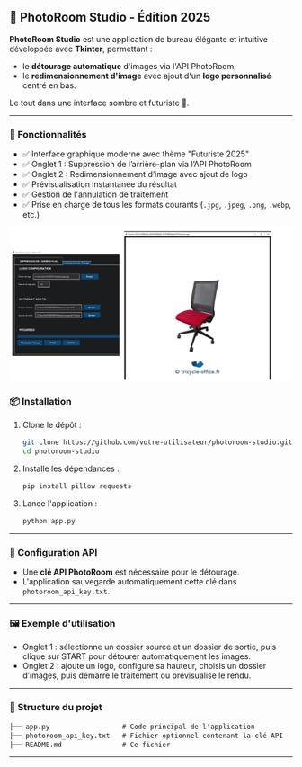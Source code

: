 ## 📸 PhotoRoom Studio - Édition 2025

**PhotoRoom Studio** est une application de bureau élégante et intuitive développée avec **Tkinter**, permettant :

- le **détourage automatique** d'images via l'API PhotoRoom,
- le **redimensionnement d'image** avec ajout d'un **logo personnalisé** centré en bas.

Le tout dans une interface sombre et futuriste 🎨.

---

### 🧰 Fonctionnalités

- ✅ Interface graphique moderne avec thème "Futuriste 2025"
- ✅ Onglet 1 : Suppression de l’arrière-plan via l’API PhotoRoom
- ✅ Onglet 2 : Redimensionnement d’image avec ajout de logo
- ✅ Prévisualisation instantanée du résultat
- ✅ Gestion de l'annulation de traitement
- ✅ Prise en charge de tous les formats courants (`.jpg`, `.jpeg`, `.png`, `.webp`, etc.)


![Aperçu de PhotoRoom Studio](img.PNG)

### 📦 Installation

1. Clone le dépôt :
   ```bash
   git clone https://github.com/votre-utilisateur/photoroom-studio.git
   cd photoroom-studio
   ```

2. Installe les dépendances :
   ```bash
   pip install pillow requests
   ```

3. Lance l'application :
   ```bash
   python app.py
   ```

---

### 🔐 Configuration API

- Une **clé API PhotoRoom** est nécessaire pour le détourage.
- L'application sauvegarde automatiquement cette clé dans `photoroom_api_key.txt`.

---

### 🖼️ Exemple d'utilisation

- Onglet 1 : sélectionne un dossier source et un dossier de sortie, puis clique sur START pour détourer automatiquement les images.
- Onglet 2 : ajoute un logo, configure sa hauteur, choisis un dossier d’images, puis démarre le traitement ou prévisualise le rendu.

---

### 📁 Structure du projet

```
├── app.py                  # Code principal de l'application
├── photoroom_api_key.txt   # Fichier optionnel contenant la clé API
├── README.md               # Ce fichier
```

---
